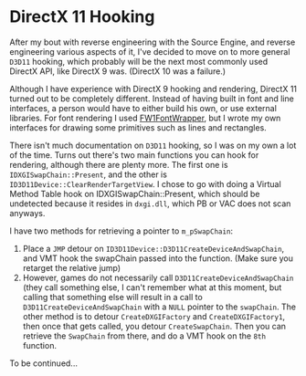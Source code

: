 # DirectX 11 Hooking

After my bout with reverse engineering with the Source Engine, and reverse engineering various aspects of it, I've decided to move on to more general `D3D11` hooking, which probably will be the next most commonly used DirectX API, like DirectX 9 was. (DirectX 10 was a failure.)

Although I have experience with DirectX 9 hooking and rendering, DirectX 11 turned out to be completely different. Instead of having built in font and line interfaces, a person would have to either build his own, or use external libraries. For font rendering I used [FW1FontWrapper](http://fw1.codeplex.com/), but I wrote my own interfaces for drawing some primitives such as lines and rectangles.

There isn't much documentation on `D3D11` hooking, so I was on my own a lot of the time. Turns out there's two main functions you can hook for rendering, although there are plenty more. The first one is `IDXGISwapChain::Present`, and the other is `ID3D11Device::ClearRenderTargetView`. I chose to go with doing a Virtual Method Table hook on IDXGISwapChain::Present, which should be undetected because it resides in `dxgi.dll`, which PB or VAC does not scan anyways.




I have two methods for retrieving a pointer to `m_pSwapChain`:

1. Place a `JMP` detour on `ID3D11Device::D3D11CreateDeviceAndSwapChain`, and VMT hook the swapChain passed into the function. (Make sure you retarget the relative jump)
2. However, games do not necessarily call `D3D11CreateDeviceAndSwapChain` (they call something else, I can't remember what at this moment, but calling that something else will result in a call to `D3D11CreateDeviceAndSwapChain` with a `NULL` pointer to the `swapChain`. The other method is to detour `CreateDXGIFactory` and `CreateDXGIFactory1`, then once that gets called, you detour `CreateSwapChain`. Then you can retrieve the `SwapChain` from there, and do a VMT hook on the `8th` function.



To be continued...